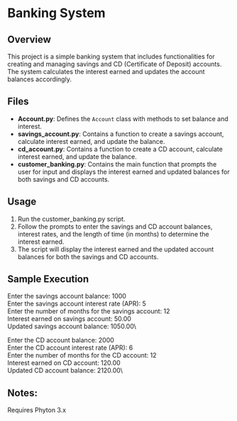 # Banking System

## Overview

This project is a simple banking system that includes functionalities for creating and managing savings and CD (Certificate of Deposit) accounts. The system calculates the interest earned and updates the account balances accordingly.

## Files

- **Account.py**: Defines the `Account` class with methods to set balance and interest.
- **savings_account.py**: Contains a function to create a savings account, calculate interest earned, and update the balance.
- **cd_account.py**: Contains a function to create a CD account, calculate interest earned, and update the balance.
- **customer_banking.py**: Contains the main function that prompts the user for input and displays the interest earned and updated balances for both savings and CD accounts.

## Usage

1. Run the customer_banking.py script.
2. Follow the prompts to enter the savings and CD account balances, interest rates, and the length of time (in months) to determine the interest earned.
3. The script will display the interest earned and the updated account balances for both the savings and CD accounts.

## Sample Execution

Enter the savings account balance: 1000\
Enter the savings account interest rate (APR): 5\
Enter the number of months for the savings account: 12\
Interest earned on savings account: 50.00\
Updated savings account balance: 1050.00\

Enter the CD account balance: 2000\
Enter the CD account interest rate (APR): 6\
Enter the number of months for the CD account: 12\
Interest earned on CD account: 120.00\
Updated CD account balance: 2120.00\

## Notes:

Requires Phyton 3.x 
